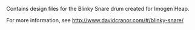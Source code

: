 Contains design files for the Blinky Snare drum created for Imogen Heap. 

For more information, see http://www.davidcranor.com/#/blinky-snare/
